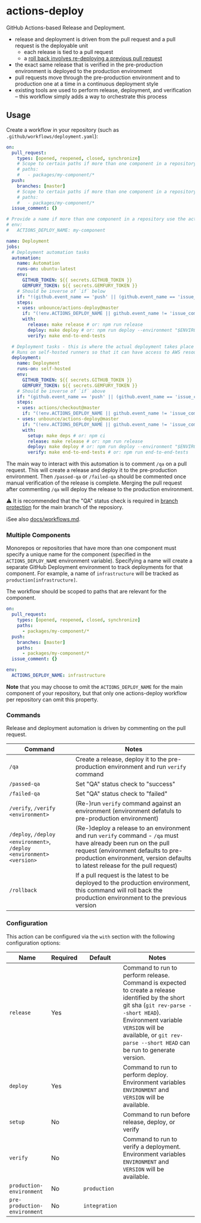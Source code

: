 # actions-deploy

GitHub Actions-based Release and Deployment.

- release and deployment is driven from the pull request and a pull request is the deployable unit
  - each release is tied to a pull request
  - a [roll back involves re-deploying a previous pull request](./docs/workflows.md#rollback-production-deploy)
- the exact same release that is verified in the pre-production environment is deployed to the production environment
- pull requests move through the pre-production environment and to production one at a time in a continuous deployment style
- existing tools are used to perform release, deployment, and verification
  – this workflow simply adds a way to orchestrate this process

## Usage

Create a workflow in your repository (such as `.github/workflows/deployment.yaml`):

```yaml
on:
  pull_request:
    types: [opened, reopened, closed, synchronize]
    # Scope to certain paths if more than one component in a repository uses the actions-deploy workflow
    # paths:
    #   - packages/my-component/*
  push:
    branches: [master]
    # Scope to certain paths if more than one component in a repository uses the actions-deploy workflow
    # paths:
    #   - packages/my-component/*
  issue_comment: {}

# Provide a name if more than one component in a repository use the actions-deploy workflow:
# env:
#   ACTIONS_DEPLOY_NAME: my-component

name: Deployment
jobs:
  # Deployment automation tasks
  automation:
    name: Automation
    runs-on: ubuntu-latest
    env:
      GITHUB_TOKEN: ${{ secrets.GITHUB_TOKEN }}
      GEMFURY_TOKEN: ${{ secrets.GEMFURY_TOKEN }}
    # Should be inverse of `if` below
    if: "!(github.event_name == 'push' || (github.event_name == 'issue_comment' && !(startsWith(github.event.comment.body, '/qa') || startsWith(github.event.comment.body, '/deploy') || startsWith(github.event.comment.body, '/verify') || startsWith(github.event.comment.body, '/rollback'))))"
    steps:
    - uses: unbounce/actions-deploy@master
      if: "(!env.ACTIONS_DEPLOY_NAME || github.event_name != 'issue_comment' || contains(github.event.issue.labels.*.name, 'actions-deploy/${{env.ACTIONS_DEPLOY_NAME}}'))"
      with:
        release: make release # or: npm run release
        deploy: make deploy # or: npm run deploy --environment "$ENVIRONMENT" --version "$VERSION"
        verify: make end-to-end-tests

  # Deployment tasks - this is where the actual deployment takes place
  # Runs on self-hosted runners so that it can have access to AWS resources for deployments
  deployment:
    name: Deployment
    runs-on: self-hosted
    env:
      GITHUB_TOKEN: ${{ secrets.GITHUB_TOKEN }}
      GEMFURY_TOKEN: ${{ secrets.GEMFURY_TOKEN }}
    # Should be inverse of `if` above
    if: "(github.event_name == 'push' || (github.event_name == 'issue_comment' && !(startsWith(github.event.comment.body, '/qa') || startsWith(github.event.comment.body, '/deploy') || startsWith(github.event.comment.body, '/verify') || startsWith(github.event.comment.body, '/rollback'))))"
    steps:
    - uses: actions/checkout@master
      if: "(!env.ACTIONS_DEPLOY_NAME || github.event_name != 'issue_comment' || contains(github.event.issue.labels.*.name, 'actions-deploy/${{env.ACTIONS_DEPLOY_NAME}}'))"
    - uses: unbounce/actions-deploy@master
      if: "(!env.ACTIONS_DEPLOY_NAME || github.event_name != 'issue_comment' || contains(github.event.issue.labels.*.name, 'actions-deploy/${{env.ACTIONS_DEPLOY_NAME}}'))"
      with:
        setup: make deps # or: npm ci
        release: make release # or: npm run release
        deploy: make deploy # or: npm run deploy --environment "$ENVIRONMENT" --version "$VERSION"
        verify: make end-to-end-tests # or: npm run end-to-end-tests
```

The main way to interact with this automation is to comment `/qa` on a pull
request. This will create a release and deploy it to the pre-production
environment. Then `/passed-qa` or `/failed-qa` should be commented once manual
verification of the release is complete. Merging the pull request after
commenting `/qa` will deploy the release to the production environment.

⚠️ It is recommended that the "QA" status check is required in [branch protection](https://help.github.com/en/github/administering-a-repository/about-protected-branches) for the main branch of the reposiory.

ℹ️See also [docs/workflows.md](./docs/workflows.md).

### Multiple Components

Monorepos or repositories that have more than one component must specify a
unique name for the component (specified in the `ACTIONS_DEPLOY_NAME`
environment variable). Specifying a name will create a separate GitHub
Deployment environment to track deployments for that component. For example, a
name of `infrastructure` will be tracked as `production[infrastructure]`.

The workflow should be scoped to paths that are relevant for the component.

```yaml
on:
  pull_request:
    types: [opened, reopened, closed, synchronize]
    paths:
      - packages/my-component/*
  push:
    branches: [master]
    paths:
      - packages/my-component/*
  issue_comment: {}

env:
  ACTIONS_DEPLOY_NAME: infrastructure
```

**Note** that you may choose to omit the `ACTIONS_DEPLOY_NAME` for the main
component of your repository, but that only one actions-deploy workflow per
repository can omit this property.

### Commands

Release and deployment automation is driven by commenting on the pull request.

|Command|Notes|
|-------|-----|
|`/qa`|Create a release, deploy it to the pre-production environment and run `verify` command|
|`/passed-qa`|Set "QA" status check to "success"|
|`/failed-qa`|Set "QA" status check to "failed"|
|`/verify`, `/verify <environment>`|(Re-)run `verify` command against an environment (environment defatuls to pre-production environment)|
|`/deploy`, `/deploy <environment>`, `/deploy <environment> <version>`|(Re-)deploy a release to an environment and run `verify` command - `/qa` must have already been run on the pull request (environment defaults to pre-production environment, version defaults to latest release for the pull request)|
|`/rollback`|If a pull request is the latest to be deployed to the production environment, this command will roll back the production environment to the previous version|

### Configuration

This action can be configured via the `with` section with the following configuration options:

|Name|Required|Default|Notes|
|----|--------|-------|-----|
|`release`|Yes||Command to run to perform release. Command is expected to create a release identified by the short git sha (`git rev-parse --short HEAD`). Environment variable `VERSION` will be available, or `git rev-parse --short HEAD` can be run to generate version.|
|`deploy`|Yes||Command to run to perform deploy. Environment variables `ENVIRONMENT` and `VERSION` will be available.|
|`setup`|No||Command to run before release, deploy, or verify|
|`verify`|No||Command to run to verify a deployment. Environment variables `ENVIRONMENT` and `VERSION` will be available.|
|`production-environment`|No|`production`||
|`pre-production-environment`|No|`integration`||
